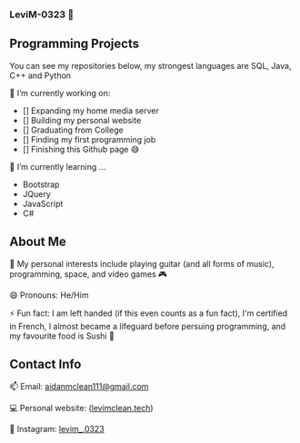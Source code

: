 ### LeviM-0323 👋

## Programming Projects

You can see my repositories below, my strongest languages are SQL, Java, C++ and Python

🔭 I’m currently working on:
- [] Expanding my home media server
- [] Building my personal website
- [] Graduating from College
- [] Finding my first programming job
- [] Finishing this Github page 😅

🌱 I’m currently learning ...
- Bootstrap
- JQuery
- JavaScript
- C#

## About Me

💬 My personal interests include playing guitar (and all forms of music), programming, space, and video games 🎮

😄 Pronouns: He/Him

⚡ Fun fact: I am left handed (if this even counts as a fun fact), I'm certified in French, I almost became a lifeguard before persuing programming, and my favourite food is Sushi 🍣

## Contact Info

📫 Email: [aidanmclean111@gmail.com](https://aidanmclean111@gmail.com)

💻 Personal website: ([levimclean.tech](https://levimclean.tech/index.html))

📸 Instagram: [levim_.0323](https://instagram.com/levi_.0323)
